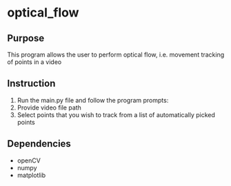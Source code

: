# optical_flow

## Purpose
This program allows the user to perform optical flow, i.e. movement tracking of points in a video

## Instruction
1. Run the main.py file and follow the program prompts:
2. Provide video file path
3. Select points that you wish to track from a list of automatically picked points

## Dependencies
- openCV
- numpy
- matplotlib
